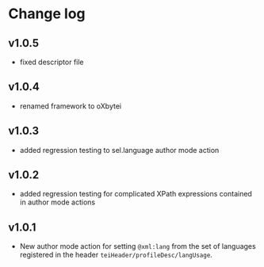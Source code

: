 # Change log #

## v1.0.5 ##

- fixed descriptor file

## v1.0.4 ##

- renamed framework to oXbytei

## v1.0.3 ##

- added regression testing to sel.language author mode action

## v1.0.2 ##

- added regression testing for complicated XPath expressions contained
  in author mode actions

## v1.0.1 ##

- New author mode action for setting `@xml:lang` from the set of
  languages registered in the header
  `teiHeader/profileDesc/langUsage`.
